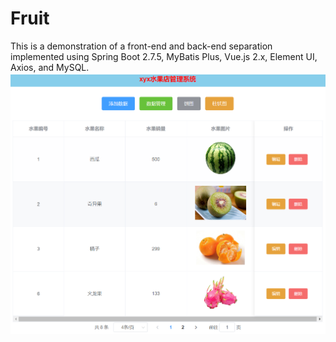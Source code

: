 # Fruit
This is a demonstration of a front-end and back-end separation implemented using Spring Boot 2.7.5, MyBatis Plus, Vue.js 2.x, Element UI, Axios, and MySQL.<br>
![主界面](主界面.png)
